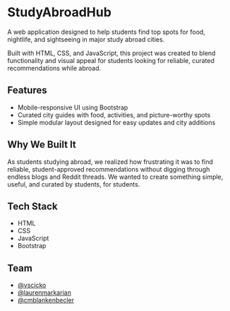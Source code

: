 # StudyAbroadHub 

A web application designed to help students find top spots for food, nightlife, and sightseeing in major study abroad cities. 

Built with HTML, CSS, and JavaScript, this project was created to blend functionality and visual appeal for students looking for reliable, curated recommendations while abroad.

## Features
- Mobile-responsive UI using Bootstrap
- Curated city guides with food, activities, and picture-worthy spots
- Simple modular layout designed for easy updates and city additions

## Why We Built It
As students studying abroad, we realized how frustrating it was to find reliable, student-approved recommendations without digging through endless blogs and Reddit threads. We wanted to create something simple, useful, and curated by students, for students.

## Tech Stack
- HTML
- CSS
- JavaScript
- Bootstrap

## Team
- [@vscicko](https://github.com/vscicko)
- [@laurenmarkarian](https://github.com/laurenmarkarian)
- [@cmblankenbecler](https://github.com/cmblankenbecler)
